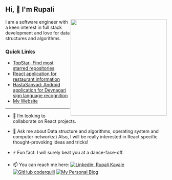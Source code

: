 <h2> Hi, 👋 I'm Rupali</h2>
<img align='right' src="https://user-images.githubusercontent.com/30548190/88092733-969f6d00-cbae-11ea-8c86-d9ce6723fe36.gif" width="300">

I am a software engineer with a keen interest in full stack development and love for data structures and algorithms.
<h3>Quick Links</h3>
<ul >
  <li><a href="https://coderquill.github.io/topstar">TopStar- Find most starred repositories </a></li>
  <li><a href="https://github.com/coderquill/restaInfo">React application for restaurant information</a></li>
  <li><a href="https://github.com/coderquill/HastaSanvad">HastaSanvad: Android application for Devnagari sign language recognition</a></li>
  <li><a href="https://coderquill.github.io/Rupali-Kavale/">My Website</a></li>
</ul>
<hr/>

- 👯 I’m looking to collaborate on React projects.
- 💬 Ask me about Data structure and algorithms, operating system and computer networks:) Also, I will be really interested in React specific thought-provoking ideas and tricks!
- ⚡ Fun fact: I will surely beat you at a dance-face-off.   

- 📫 You can reach me here: 
[![Linkedin: Rupali Kavale](https://img.shields.io/badge/-Rupali%20kavale-blue?style=flat-square&logo=Linkedin&logoColor=white&link=https://www.linkedin.com/in/rupali-kavale-84474a102/)](http://www.linkedin.com/in/rupali-kavale)
[![GitHub coderquill](https://img.shields.io/github/followers/coderquill?label=follow&style=social)](https://github.com/coderquill)
[![My Personal Blog](https://img.shields.io/badge/-My%20Personal%20Blog-red?style=flat-square&&link=https://coderquill.github.io/)](https://coderquill.github.io/)



<!--
**coderquill/coderquill** is a ✨ _special_ ✨ repository because its `README.md` (this file) appears on your GitHub profile.

Here are some ideas to get you started:

- 
- 🌱 I’m currently learning ...

- 🤔 I’m looking for help with ...
- 💬 Ask me about ...
- 📫 How to reach me: ...
- 😄 Pronouns: ...
- ⚡ Fun fact: ...
-->

